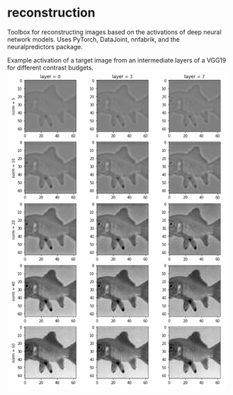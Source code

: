 # reconstruction

Toolbox for reconstructing images based on the activations of deep neural network models. 
Uses PyTorch, DataJoint, nnfabrik, and the neuralpredictors package.

Example activation of a target image from an intermediate layers of a VGG19 for different contrast budgets.
![plot](./examples/the_fishes.png)
